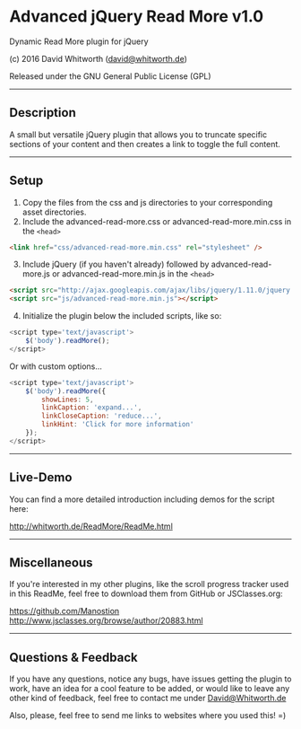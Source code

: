 Advanced jQuery Read More v1.0
==============================================

Dynamic Read More plugin for jQuery

(c) 2016 David Whitworth (david@whitworth.de)

Released under the GNU General Public License (GPL)

---

## Description

A small but versatile jQuery plugin that allows you to truncate specific sections of your content and then creates a link to toggle the full content.

---

## Setup

1. Copy the files from the css and js directories to your corresponding asset directories.
2. Include the advanced-read-more.css or advanced-read-more.min.css in the `<head>`

```html
<link href="css/advanced-read-more.min.css" rel="stylesheet" />
```

3. Include jQuery (if you haven't already) followed by advanced-read-more.js or advanced-read-more.min.js in the `<head>`

```html
<script src="http://ajax.googleapis.com/ajax/libs/jquery/1.11.0/jquery.min.js"></script>
<script src="js/advanced-read-more.min.js"></script>
```

4. Initialize the plugin below the included scripts, like so:

```javascript
<script type='text/javascript'>
    $('body').readMore();
</script>
```

Or with custom options...

```javascript
<script type='text/javascript'>
    $('body').readMore({
        showLines: 5,
        linkCaption: 'expand...',
        linkCloseCaption: 'reduce...',
        linkHint: 'Click for more information'
    });
</script>
```

---

## Live-Demo

You can find a more detailed introduction including demos for the script here:

http://whitworth.de/ReadMore/ReadMe.html

---

## Miscellaneous

If you're interested in my other plugins, like the scroll progress tracker used in this ReadMe, feel free to download them from GitHub or JSClasses.org:

https://github.com/Manostion
http://www.jsclasses.org/browse/author/20883.html

---

## Questions & Feedback

If you have any questions, notice any bugs, have issues getting the plugin to work, have an idea for a cool feature to be added, or would like to leave any other kind of feedback, feel free to contact me under David@Whitworth.de

Also, please, feel free to send me links to websites where you used this! =)